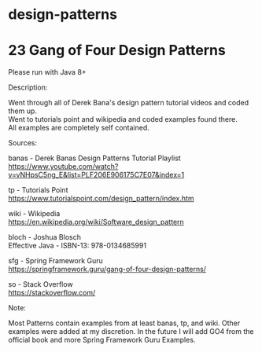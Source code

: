 # design-patterns

# 23 Gang of Four Design Patterns

Please run with Java 8+

Description:

Went through all of Derek Bana's design pattern tutorial videos and coded them up. <br /> 
Went to tutorials point and wikipedia and coded examples found there. <br />
All examples are completely self contained. <br />

Sources:

banas - Derek Banas Design Patterns Tutorial Playlist <br />
https://www.youtube.com/watch?v=vNHpsC5ng_E&list=PLF206E906175C7E07&index=1

tp - Tutorials Point <br />
https://www.tutorialspoint.com/design_pattern/index.htm

wiki - Wikipedia <br />
https://en.wikipedia.org/wiki/Software_design_pattern

bloch - Joshua Blosch <br />
Effective Java - ISBN-13: 978-0134685991 

sfg - Spring Framework Guru <br />
https://springframework.guru/gang-of-four-design-patterns/ 

so -  Stack Overflow <br />
https://stackoverflow.com/


Note:

Most Patterns contain examples from at least banas, tp, and wiki. Other examples were added at my discretion. 
In the future I will add GO4 from the official book and more Spring Framework Guru Examples.
